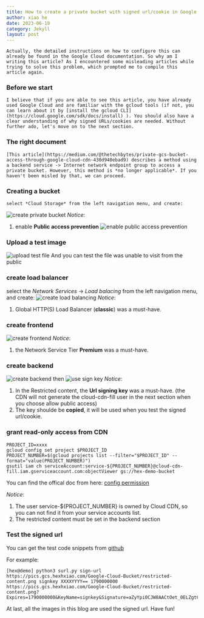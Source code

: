 ```yaml
---
title: How to create a private bucket with signed url/cookie in Google Cloud
author: xiao he
date: 2023-06-19
category: Jekyll
layout: post
---
```


    Actually, the detailed instructions on how to configure this can already be found in the Google Cloud documentation. So why am I writing this article? As I encountered some misleading articles while trying to solve this problem, which prompted me to compile this article again.

### Before we start
    I believe that if you are able to see this article, you have already used Google Cloud and are familiar with the gcloud tools (if not, you can learn about it by [install the gcloud CLI](https://cloud.google.com/sdk/docs/install) ). You should also have a clear understanding of why signed URLs/cookies are needed. Without further ado, let's move on to the next section.

### The right document
    [This article](https://medium.com/@thetechbytes/private-gcs-bucket-access-through-google-cloud-cdn-430d940ebad9) describes a method using a backend service -> Internet network endpoint group to access a private bucket. However, this method is *no longer applicable*. If you haven't been misled by that, we can proceed.

### Creating a bucket
    select *Cloud Storage* from the left navigation menu, and create:
![create private bucket](https://pics.gcs.hexhxiao.com/Google-Cloud-Bucket/create-private-bucket.png?Expires=1790000000&KeyName=signkey&Signature=sNQkrUoIOkSIKtEVi4iKilvKaFA=)
*Notice*:
1. enable **Public access prevention**
![enable public access prevention](https://pics.gcs.hexhxiao.com/Google-Cloud-Bucket/prevention-public-notice.png?Expires=1790000000&KeyName=signkey&Signature=j45upY8b4GW-GkufhHOnUGCMZZ8=)


### Upload a test image
![upload test file](https://pics.gcs.hexhxiao.com/Google-Cloud-Bucket/upload-file.png?Expires=1790000000&KeyName=signkey&Signature=3zPZ27MLU19pFNOVubkgoTjEOgA=)
And you can test the file was unable to visit from the public

### create load balancer
select the *Network Services* -> *Load balacing* from the left navigation menu, and create:
![create load balancing](https://pics.gcs.hexhxiao.com/Google-Cloud-Bucket/create-lb.png?Expires=1790000000&KeyName=signkey&Signature=BVvkchVXr4YsDuSbLHW_t9658Xw=)
*Notice*:
1. Global HTTP(S) Load Balancer (**classic**) was a must-have.

### create frontend
![create frontend](https://pics.gcs.hexhxiao.com/Google-Cloud-Bucket/create-frontend.png?Expires=1790000000&KeyName=signkey&Signature=0z0QERTscuB55uvlCbIV3LgWfAk=)
*Notice*:
1. the Network Service Tier **Premium** was a must-have.

### create backend
![create backend](https://pics.gcs.hexhxiao.com/Google-Cloud-Bucket/create-backend-bucket.png?Expires=1790000000&KeyName=signkey&Signature=XDkWvnBJQ0B4X5w0Vu8fwy8sETs=)
then
![use sign key](https://pics.gcs.hexhxiao.com/Google-Cloud-Bucket/restricted-content.png?Expires=1790000000&KeyName=signkey&Signature=aZyYpi0CJW8AACtOet_0ELZgtCs=)
*Notice*:
1. In the Restricted content, the **Url signing key** was a must-have. (the CDN will not generate the cloud-cdn-fill user in the next section when you choose allow public access)
2. The key shoulde be **copied**, it will be used when you test the signed url/cookie.

### grant read-only access from CDN
```
PROJECT_ID=xxxx
gcloud config set project $PROJECT_ID
PROJECT_NUMBER=$(gcloud projects list --filter="$PROJECT_ID" --format="value(PROJECT_NUMBER)")
gsutil iam ch serviceAccount:service-${PROJECT_NUMBER}@cloud-cdn-fill.iam.gserviceaccount.com:objectViewer gs://hex-demo-bucket
```
You can find the offical doc from here: [config permission](https://cloud.google.com/cdn/docs/using-signed-urls#configure_permissions)

*Notice*:
1. The user service-${PROJECT_NUMBER} is owned by Cloud CDN, so you can not find it from your service accounts list.
2. The restricted content must be set in the backend section

### Test the signed url
You can get the  test code snippets from [github](https://github.com/GoogleCloudPlatform/python-docs-samples/blob/HEAD/cdn/snippets.py)

For example:
```
[hex@demo] python3 surl.py sign-url https://pics.gcs.hexhxiao.com/Google-Cloud-Bucket/restricted-content.png signkey XXXXYYYY== 1790000000
https://pics.gcs.hexhxiao.com/Google-Cloud-Bucket/restricted-content.png?Expires=1790000000&KeyName=signkey&Signature=aZyYpi0CJW8AACtOet_0ELZgtCs=
```

At last, all the images in this blog are used the signed url. Have fun!

